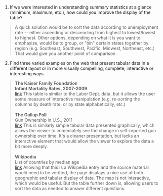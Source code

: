 1. If we were interested in understanding summary statistics at a glance (minimum, maximum, etc.), how could you improve the display of the table?

>A quick solution would be to sort the data according to unemployment rate -- either ascending or descending from highest to lowest/lowest to highest. Other options, depending on what it is you want to emphasize, would be to group, or "bin" certain states together by region (e.g. Southeast, Southwest, Pacific, Midwest, Northeast, etc.) That would give you another point of comparison. 



2. Find three varied examples on the web that present tabular data in a different layout or in more visually compelling, complete, interactive or interesting ways.

>**The Kaiser Family Foundation
<br>Infant Mortality Rates, 2007-2009**<br>
[link](http://kff.org/other/state-indicator/infant-death-rate/) This table is similar to the Labor Dept. data, but it allows the user some measure of interactive manipulation (e.g. re-sorting the columns by death rate, or by state alphabetically, etc.)<br><br>**The Gallup Poll**<br>Gun Ownership in U.S., 2011<br>
[link](http://www.gallup.com/poll/150353/self-reported-gun-ownership-highest-1993.aspx) This is similarly simple tabular data presented graphically, which allows the viewer to immediately see the change in self-reported gun ownership over time. It's a cleaner presentation, but lacks an interactive element that would allow the viewer to explore the data a bit more deeply.<br><br>**Wikipedia**<br>List of countries by median age<br>
[link](http://en.wikipedia.org/wiki/List_of_countries_by_median_age) Allowing that this is a Wikipedia entry and the source material would need to be verified, the page displays a nice use of both geographic and tabular display of data. The map is not interactive, which would be useful. But the table further down is, allowing users to sort the data as needed to answer different questions. 




